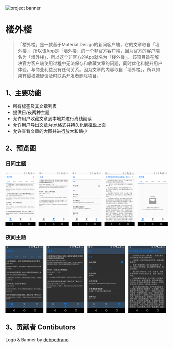 ![project banner](https://user-images.githubusercontent.com/40510200/42725776-17156e8c-87bc-11e8-9475-fce6184e3a5e.png)

# 楼外楼

> 「楼外楼」是一款基于Material Design的新闻客户端，它的文章取自「墙外楼」，所以该App是「墙外楼」的一个非官方客户端，因为官方的客户端名为「墙外楼」，所以这个非官方的App就名为「楼外楼」。 
> 该项目旨在解决官方客户端使用过程中无法保存和收藏文章的问题，同时优化和提升用户体验，与商业利益没有任何关系。因为文章的内容取自「墙外楼」，所以如果有侵权嫌疑请及时联系开发者删除项目。

## 1、主要功能

- 所有标签及其文章列表
- 提供日/夜两种主题
- 允许用户收藏文章到本地并进行离线阅读
- 允许用户导出文章为txt格式并持久化到磁盘上面
- 允许查看文章的大图并进行放大和缩小

## 2、预览图

### 日间主题

<div style="display:flex;" >
<img  src="images/light_1.png" width="19%" >
<img style="margin-left:10px;" src="images/light_2.png" width="19%" >
<img style="margin-left:10px;" src="images/light_3.png" width="19%" >
<img style="margin-left:10px;" src="images/light_4.png" width="19%" >
<img style="margin-left:10px;" src="images/light_5.png" width="19%" >
</div>

### 夜间主题

<div style="display:flex;" >
<img  src="images/dark_1.png" width="24%" >
<img style="margin-left:10px;" src="images/dark_2.png" width="24%" >
<img style="margin-left:10px;" src="images/dark_3.png" width="24%" >
<img style="margin-left:10px;" src="images/dark_4.png" width="24%" >
</div>

## 3、贡献者 Contibutors

Logo & Banner by [debpedrano](https://github.com/debpedrano)

